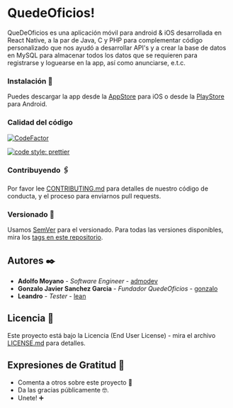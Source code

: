 # QuedeOficios!

QueDeOficios es una aplicación móvil para android & iOS desarrollada en React Native, a la par de Java, C y PHP para complementar código personalizado que nos ayudó a desarrollar API's y a crear la base de datos en MySQL para almacenar todos los datos que se requieren para registrarse y loguearse en la app, así como anunciarse, e.t.c.

### Instalación 🔧

Puedes descargar la app desde la [AppStore](https://www.apple.com/ios/app-store/) para iOS o desde la [PlayStore](https://play.google.com/store?hl=es_AR) para Android.

### Calidad del código

[![CodeFactor](https://www.codefactor.io/repository/github/admodev/quedeoficios/badge)](https://www.codefactor.io/repository/github/admodev/quedeoficios)

[![code style: prettier](https://img.shields.io/badge/code_style-prettier-ff69b4.svg?style=flat-square)](https://github.com/prettier/prettier)

### Contribuyendo 🖇️

Por favor lee [CONTRIBUTING.md](https://gist.github.com/admodev/contributingtoquedeoficios) para detalles de nuestro código de conducta, y el proceso para enviarnos pull requests.

### Versionado 📌

Usamos [SemVer](http://semver.org/) para el versionado. Para todas las versiones disponibles, mira los [tags en este repositorio](https://github.com/admodev/quedeoficios/tags).

## Autores ✒️

- **Adolfo Moyano** - _Software Engineer_ - [admodev](https://github.com/admodev)
- **Gonzalo Javier Sanchez Garcia** - _Fundador QuedeOficios_ - [gonzalo](https://github.com/exegesisbsas)
- **Leandro** - _Tester_ - [lean](https://github.com/Lea-codern)

## Licencia 📄

Este proyecto está bajo la Licencia (End User License) - mira el archivo [LICENSE.md](LICENSE.md) para detalles.

## Expresiones de Gratitud 🎁

- Comenta a otros sobre este proyecto 📢
- Da las gracias públicamente 🤓.
- Unete! ➕
